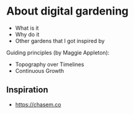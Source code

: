 # About digital gardening

* What is it
* Why do it
* Other gardens that I got inspired by


Guiding principles (by Maggie Appleton):

-  Topography over Timelines
- Continuous Growth

## Inspiration
- https://chasem.co

 




